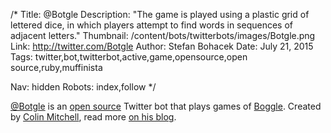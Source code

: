 /*
Title: @Botgle
Description: "The game is played using a plastic grid of lettered dice, in which players attempt to find words in sequences of adjacent letters."
Thumbnail: /content/bots/twitterbots/images/Botgle.png
Link: http://twitter.com/Botgle
Author: Stefan Bohacek
Date: July 21, 2015
Tags: twitter,bot,twitterbot,active,game,opensource,open source,ruby,muffinista

Nav: hidden
Robots: index,follow
*/

[@Botgle](https://twitter.com/Botgle) is an [open source](https://github.com/muffinista/botgle) Twitter bot that plays games of [Boggle](https://en.wikipedia.org/wiki/Boggle). Created by [Colin Mitchell](https://twitter.com/muffinista), read more [on his blog](http://muffinlabs.com/botgle/).